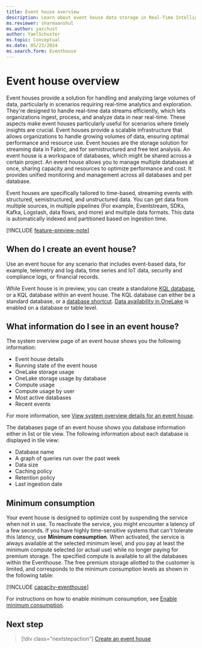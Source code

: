 ```yaml
---
title: Event house overview
description: Learn about event house data storage in Real-Time Intelligence.
ms.reviewer: sharmaanshul
ms.author: yaschust
author: YaelSchuster
ms.topic: Conceptual
ms.date: 05/23/2024
ms.search.form: Eventhouse
---
```

# Event house overview

Event houses provide a solution for handling and analyzing large volumes of data, particularly in scenarios requiring real-time analytics and exploration. They're designed to handle real-time data streams efficiently, which lets organizations ingest, process, and analyze data in near real-time. These aspects make event houses particularly useful for scenarios where timely insights are crucial. Event houses provide a scalable infrastructure that allows organizations to handle growing volumes of data, ensuring optimal performance and resource use. Event houses are the storage solution for streaming data in Fabric, and for semistructured and free text analysis. An event house is a workspace of databases, which might be shared across a certain project. An event house allows you to manage multiple databases at once, sharing capacity and resources to optimize performance and cost. It provides unified monitoring and management across all databases and per database.

Event houses are specifically tailored to time-based, streaming events with structured, semistructured, and unstructured data. You can get data from multiple sources, in multiple pipelines (For example, Eventstream, SDKs, Kafka, Logstash, data flows, and more) and multiple data formats. This data is automatically indexed and partitioned based on ingestion time.

[!INCLUDE [feature-preview-note](../includes/feature-preview-note.md)]

## When do I create an event house?

Use an event house for any scenario that includes event-based data, for example, telemetry and log data, time series and IoT data, security and compliance logs, or financial records.

While Event house is in preview, you can create a standalone [KQL database](create-database.md), or a KQL database within an event house. The KQL database can either be a standard database, or a [database shortcut](database-shortcut.md). [Data availability in OneLake](one-logical-copy.md) is enabled on a database or table level.

## What information do I see in an event house?

The system overview page of an event house shows you the following information:

* Event house details
* Running state of the event house
* OneLake storage usage
* OneLake storage usage by database
* Compute usage
* Compute usage by user
* Most active databases
* Recent events

For more information, see [View system overview details for an event house](manage-monitor-eventhouse.md#view-system-overview-details-for-an-event-house).

The databases page of an event house shows you database information either in list or tile view. The following information about each database is displayed in tile view:

* Database name
* A graph of queries run over the past week
* Data size
* Caching policy
* Retention policy
* Last ingestion date

## Minimum consumption

Your event house is designed to optimize cost by suspending the service when not in use. To reactivate the service, you might encounter a latency of a few seconds. If you have highly time-sensitive systems that can't tolerate this latency, use **Minimum consumption**. When activated, the service is always available at the selected minimum level, and you pay at least the minimum compute selected (or actual use) while no longer paying for premium storage. The specified compute is available to all the databases within the Eventhouse. The free premium storage allotted to the customer is limited, and corresponds to the minimum consumption levels as shown in the following table:

[!INCLUDE [capacity-eventhouse](includes/capacity-eventhouse.md)]

For instructions on how to enable minimum consumption, see [Enable minimum consumption](manage-monitor-eventhouse.md#enable-minimum-consumption).

## Next step

> [!div class="nextstepaction"]
> [Create an event house](create-eventhouse.md)
